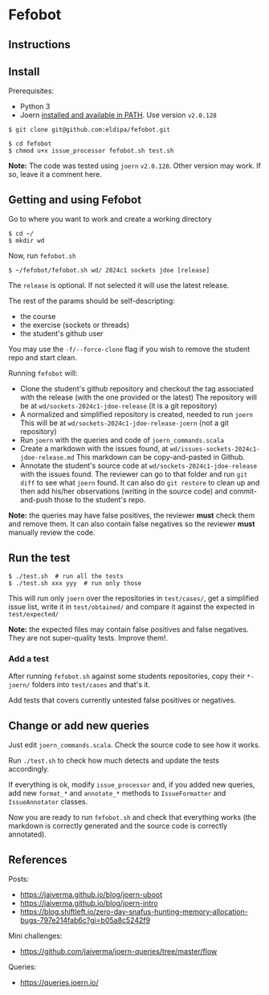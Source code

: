 # Fefobot
## Instructions

## Install

Prerequisites:
 - Python 3
 - Joern [installed and available in PATH](https://docs.joern.io/installation/). Use version `v2.0.128`

```shell
$ git clone git@github.com:eldipa/fefobot.git

$ cd fefobot
$ chmod u+x issue_processor fefobot.sh test.sh
```

**Note:** The code was tested using `joern` `v2.0.128`. Other version
may work. If so, leave it a comment here.

## Getting and using Fefobot

Go to where you want to work and create a working directory

```shell
$ cd ~/
$ mkdir wd
```

Now, run `fefobot.sh`

```shell
$ ~/fefobot/fefobot.sh wd/ 2024c1 sockets jdoe [release]
```

The `release` is optional. If not selected it will use the latest
release.

The rest of the params should be self-descripting:
 - the course
 - the exercise (sockets or threads)
 - the student's github user


You may use the `-f/--force-clone` flag if you wish to remove the student repo and start clean.

Running `fefobot` will:
 - Clone the student's github repository and checkout the tag associated
   with the release (with the one provided or the latest)
   The repository will be at `wd/sockets-2024c1-jdoe-release` (it is a git
   repository)
 - A normalized and simplified repository is created, needed to run
   `joern`
   This will be at `wd/sockets-2024c1-jdoe-release-joern` (not a git repository)
 - Run `joern` with the queries and code of `joern_commands.scala`
 - Create a markdown with the issues found, at `wd/issues-sockets-2024c1-jdoe-release.md`
   This markdown can be copy-and-pasted in Github.
 - Annotate the student's source code at `wd/sockets-2024c1-jdoe-release`
   with the issues found.
   The reviewer can go to that folder and run `git diff` to see what
   `joern` found.
   It can also do `git restore` to clean up and then add his/her
   observations (writing in the source code) and commit-and-push those
   to the student's repo.

**Note:** the queries may have false positives, the reviewer **must**
check them and remove them. It can also contain false negatives
so the reviewer **must** manually review the code.

## Run the test

```shell
$ ./test.sh  # run all the tests
$ ./test.sh xxx yyy  # run only those
```

This will run only `joern` over the repositories in `test/cases/`, get a
simplified issue list, write it in `test/obtained/` and compare it
against the expected in `test/expected/`

**Note:** the expected files may contain false positives and false
negatives. They are not super-quality tests. Improve them!.

### Add a test

After running `fefobot.sh` against some students repositories, copy
their `*-joern/` folders into `test/cases` and that's it.

Add tests that covers currently untested false positives or negatives.

## Change or add new queries

Just edit `joern_commands.scala`. Check the source code to see how it
works.

Run `./test.sh` to check how much detects and update the tests
accordingly.

If everything is ok, modify `issue_processor` and, if you added new
queries, add new `format_*` and `annotate_*` methods to `IssueFormatter`
and `IssueAnnotator` classes.

Now you are ready to run `fefobot.sh` and check that everything works
(the markdown is correctly generated and the source code is correctly
annotated).

## References

Posts:
 - https://jaiverma.github.io/blog/joern-uboot
 - https://jaiverma.github.io/blog/joern-intro
 - https://blog.shiftleft.io/zero-day-snafus-hunting-memory-allocation-bugs-797e214fab6c?gi=b05a8c5242f9

Mini challenges:
 - https://github.com/jaiverma/joern-queries/tree/master/flow

Queries:
 - https://queries.joern.io/

